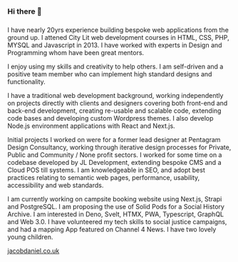 ### Hi there 👋
###
<!--
**Jacob-Daniel/jacob-daniel** is a ✨ _special_ ✨ repository because its `README.md` (this file) appears on your GitHub profile.

Here are some ideas to get you started:

- 🔭 I’m currently working on ...
- 🌱 I’m currently learning ...
- 👯 I’m looking to collaborate on ...
- 🤔 I’m looking for help with ...
- 💬 Ask me about ...
- 📫 How to reach me: ...
- 😄 Pronouns: ...
- ⚡ Fun fact: ...
-->
<p class="mb-5">I have nearly 20yrs experience building bespoke web applications from the ground up. I attened City Lit web development courses in HTML, CSS, PHP, MYSQL and Javascript in 2013. I have worked with experts in Design and Programming whom have been great mentors.</p><p class="mb-5">I enjoy using my skills and creativity to help others. I am self-driven and a positive team member who can implement high standard designs and functionality.</p><p class="mb-5">I have a traditional web development background, working independently on projects directly with clients and designers covering both front-end and back-end development, creating re-usable and scalable code, extending code bases and developing custom Wordpress themes. I also develop Node.js environment applications with React and Next.js.</p><p class="mb-5">Initial projects I worked on were for a former lead designer at Pentagram Design Consultancy, working through iterative design processes for Private, Public and Community / None profit sectors. I worked for some time on a codebase developed by JL Development, extending bespoke CMS and a Cloud POS till systems. I am knowledgeable in SEO, and adopt best practices relating to semantic web pages, performance, usability, accessibility and web standards.</p><p class="mb-5">I am currently working on campsite booking website using Next.js, Strapi and PostgreSQL. I am proposing the use of Solid Pods for a Social History Archive. I am interested in Deno, Svelt, HTMX, PWA, Typescript, GraphQL and Web 3.0. I have volunteered my tech skills to social justice campaigns, and had a mapping App featured on Channel 4 News. I have two lovely young children.</p>

[jacobdaniel.co.uk](https://jacobdaniel.co.uk)
